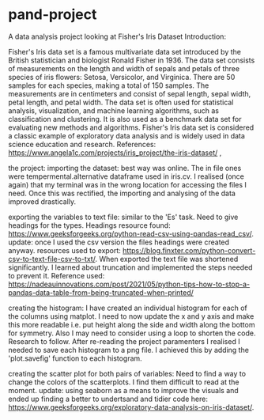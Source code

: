 # pand-project
A data analysis project looking at Fisher's Iris Dataset
Introduction: 

Fisher's Iris data set is a famous multivariate data set introduced by the British statistician and biologist Ronald Fisher in 1936. The data set consists of measurements on the length and width of sepals and petals of three species of iris flowers: Setosa, Versicolor, and Virginica.
There are 50 samples for each species, making a total of 150 samples. The measurements are in centimeters and consist of sepal length, sepal width, petal length, and petal width.
The data set is often used for statistical analysis, visualization, and machine learning algorithms, such as classification and clustering. It is also used as a benchmark data set for evaluating new methods and algorithms.
Fisher's Iris data set is considered a classic example of exploratory data analysis and is widely used in data science education and research.
References: https://www.angela1c.com/projects/iris_project/the-iris-dataset/ , 


the project:
importing the dataset: 
best way was online. The in file ones were tempermental.alternative dataframe used in iris.cv. I realised (once again) that my terminal was in the wrong location for accessing the files I need. Once this was rectified, the importing and analysing of the data improved drastically. 

exporting the variables to text file: similar to the 'Es' task. Need to give headings for the types. Headings resource found: https://www.geeksforgeeks.org/python-read-csv-using-pandas-read_csv/. update: once I used the csv version the files headings were created anyway. resources used to export: https://blog.finxter.com/python-convert-csv-to-text-file-csv-to-txt/. When exported the text file was shortened significantly. I learned about truncation and implemented the steps needed to prevent it. Reference used: https://nadeauinnovations.com/post/2021/05/python-tips-how-to-stop-a-pandas-data-table-from-being-truncated-when-printed/ 

creating the histogram: I have created an individual histogram for each of the columns using matplot. I need to now update the x and y axis and make this more readable i.e. put height along the side and width along the bottom for symmetry. Also I may need to consider using a loop to shorten the code. Research to follow. After re-reading the project paramenters I realised I needed to save each histogram to a png file. I achieved this by adding the 'plot.savefig' function to each histogram.

creating the scatter plot for both pairs of variables: Need to find a way to change the colors of the scatterplots. I find them difficult to read at the moment. update: using seaborn as a means to improve the visuals and ended up finding a better to undertsand and tidier code here: https://www.geeksforgeeks.org/exploratory-data-analysis-on-iris-dataset/. 
